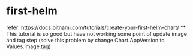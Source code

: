 # first-helm

refer: https://docs.bitnami.com/tutorials/create-your-first-helm-chart/
** This tutorial is so good but have not working some point of update image and tag step  (solve this problem by change Chart.AppVersion to Values.image.tag) 
